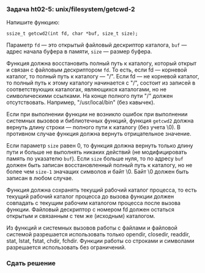 ### Задача ht02-5: unix/filesystem/getcwd-2

Напишите функцию:

    ssize_t getcwd2(int fd, char *buf, size_t size);

Параметр `fd` — это открытый файловый дескриптор каталога, `buf` — адрес
начала буфера в памяти, `size` — размер буфера.

Функция должна восстановить полный путь к каталогу, который открыт и
связан с файловым дескриптором `fd`. То есть, если fd — корневой
каталог, то полный путь к каталогу — "/". Если fd — не корневой каталог,
то полный путь к этому каталогу начинается с "/", состоит из записей в
соответствующих каталогах, являющихся каталогами, но не символическими
ссылками. На конце полного пути "/" должен отсутствовать. Например,
"/usr/local/bin" (без кавычек).

Если при выполнении функции не возникло ошибок при выполнении системных
вызовов и библиотечных функций, функция `getcwd2` должна вернуть длину
строки — полного пути к каталогу (без учета \\0). В противном случае
функция должна вернуть отрицательное значение.

Если параметр `size` равен 0, то функция должна вернуть только длину
пути и больше не выполнять никаких действий (не модифицировать память по
указателю `buf`). Если `size` больше нуля, то по адресу `buf` должен
быть записан восстановленный полный путь к каталогу, но не более чем
`size-1` значащих символов и байт \\0. Байт \\0 должен быть записан в
любом случае.

Функция должна сохранять текущий рабочий каталог процесса, то есть
текущий рабочий каталог процесса до вызова функции должен совпадать с
текущим рабочим каталогом процесса после вызова функции. Файловый
дескриптор с номером fd должен остаться открытым и связанным с тем же
(исходным) каталогом.

Из функций и системных вызовов работы с файлами и файловой системой
разрешается использовать только opendir, closedir, readdir, stat, lstat,
fstat, chdir, fchdir. Функции работы со строками и символами разрешается
использовать без ограничений.

### Сдать решение
